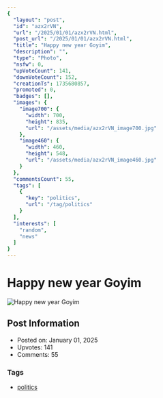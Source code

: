 ```yaml
---
{
  "layout": "post",
  "id": "azx2rVN",
  "url": "/2025/01/01/azx2rVN.html",
  "post_url": "/2025/01/01/azx2rVN.html",
  "title": "Happy new year Goyim",
  "description": "",
  "type": "Photo",
  "nsfw": 0,
  "upVoteCount": 141,
  "downVoteCount": 152,
  "creationTs": 1735680857,
  "promoted": 0,
  "badges": [],
  "images": {
    "image700": {
      "width": 700,
      "height": 835,
      "url": "/assets/media/azx2rVN_image700.jpg"
    },
    "image460": {
      "width": 460,
      "height": 548,
      "url": "/assets/media/azx2rVN_image460.jpg"
    }
  },
  "commentsCount": 55,
  "tags": [
    {
      "key": "politics",
      "url": "/tag/politics"
    }
  ],
  "interests": [
    "random",
    "news"
  ]
}
---
```


# Happy new year Goyim

![Happy new year Goyim](/assets/media/azx2rVN_image700.jpg)

## Post Information

- Posted on: January 01, 2025
- Upvotes: 141
- Comments: 55

### Tags

- [politics](/tag/politics)
